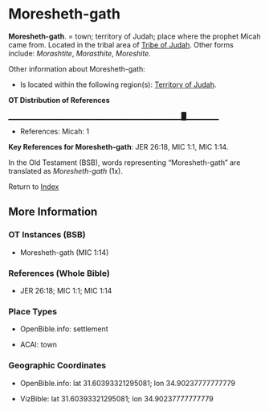 # Moresheth-gath
**Moresheth-gath**. 
= town; territory of Judah; place where the prophet Micah came from. 
Located in the tribal area of [Tribe of Judah](../../../groups/md/acai/Judah.md). 
Other forms include: 
*Morashtite*, *Morasthite*, *Moreshite*. 




Other information about Moresheth-gath:


* Is located within the following region(s): 
[Territory of Judah](TerritoryOfJudah.md). 


**OT Distribution of References**

▁▁▁▁▁▁▁▁▁▁▁▁▁▁▁▁▁▁▁▁▁▁▁▁▁▁▁▁▁▁▁▁█▁▁▁▁▁▁
* References: Micah: 1



**Key References for Moresheth-gath**: 
JER 26:18, MIC 1:1, MIC 1:14. 


In the Old Testament (BSB), words representing “Moresheth-gath” are translated as 
*Moresheth-gath* (1x). 




Return to [Index](00-Index.md)

## More Information

### OT Instances (BSB)

* Moresheth-gath (MIC 1:14)



### References (Whole Bible)

* JER 26:18; MIC 1:1; MIC 1:14


### Place Types

* OpenBible.info: settlement

* ACAI: town



### Geographic Coordinates

* OpenBible.info: lat 31.60393321295081; lon 34.90237777777779

* VizBible: lat 31.60393321295081; lon 34.90237777777779




